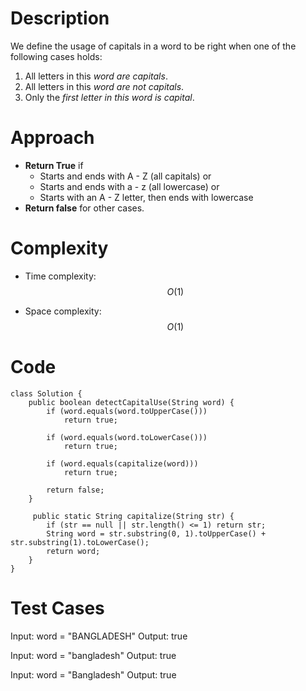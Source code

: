 # Description

We define the usage of capitals in a word to be right when one of the following cases holds:

1. All letters in this _word are capitals_.
2. All letters in this _word are not capitals_.
3. Only the _first letter in this word is capital_.

# Approach

- **Return True** if
  - Starts and ends with A - Z (all capitals) or
  - Starts and ends with a - z (all lowercase) or
  - Starts with an A - Z letter, then ends with lowercase
- **Return false** for other cases.

# Complexity

- Time complexity: $$O(1)$$

- Space complexity: $$O(1)$$

# Code

```
class Solution {
    public boolean detectCapitalUse(String word) {
        if (word.equals(word.toUpperCase()))
            return true;

        if (word.equals(word.toLowerCase()))
            return true;

        if (word.equals(capitalize(word)))
            return true;

        return false;
    }

     public static String capitalize(String str) {
        if (str == null || str.length() <= 1) return str;
        String word = str.substring(0, 1).toUpperCase() + str.substring(1).toLowerCase();
        return word;
    }
}
```

# Test Cases

Input: word = "BANGLADESH"
Output: true

Input: word = "bangladesh"
Output: true

Input: word = "Bangladesh"
Output: true
